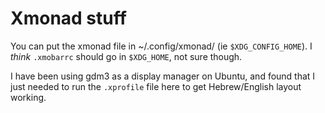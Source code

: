 # Xmonad stuff

You can put the xmonad file in ~/.config/xmonad/ (ie `$XDG_CONFIG_HOME`). I _think_ `.xmobarrc` should go in `$XDG_HOME`, not sure though.

I have been using gdm3 as a display manager on Ubuntu, and found that I just needed to run the `.xprofile` file here to get Hebrew/English layout working.
